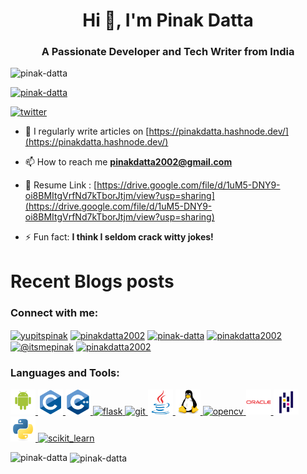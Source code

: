 <h1 align="center">Hi 👋, I'm Pinak Datta</h1>
<h3 align="center">A Passionate Developer and Tech Writer from India</h3>

<p align="left"> <img src="https://komarev.com/ghpvc/?username=pinak-datta&label=Profile%20views&color=0e75b6&style=flat" alt="pinak-datta" /> </p>

<p align="left"> <a href="https://github.com/ryo-ma/github-profile-trophy"><img src="https://github-profile-trophy.vercel.app/?username=pinak-datta" alt="pinak-datta" /></a> </p>

<p align="left">    <a href="https://twitter.com/pinakdatta2002"><img alt="twitter" src="https://img.shields.io/badge/twitter-00ACEE?style=for-the-badge&logo=twitter&logoColor=white"></a>
 </p>

- 📝 I regularly write articles on [https://pinakdatta.hashnode.dev/](https://pinakdatta.hashnode.dev/)

- 📫 How to reach me **pinakdatta2002@gmail.com**

- 📄 Resume Link : [https://drive.google.com/file/d/1uM5-DNY9-oi8BMItgVrfNd7kTborJtjm/view?usp=sharing](https://drive.google.com/file/d/1uM5-DNY9-oi8BMItgVrfNd7kTborJtjm/view?usp=sharing)

- ⚡ Fun fact: **I think I seldom crack witty jokes!**

# Recent Blogs posts
<!-- HASHNODE_BLOG:START -->
<!-- HASHNODE_BLOG:END -->

<h3 align="left">Connect with me:</h3>
<p align="left">
<a href="https://dev.to/yupitspinak" target="blank"><img align="center" src="https://raw.githubusercontent.com/rahuldkjain/github-profile-readme-generator/master/src/images/icons/Social/devto.svg" alt="yupitspinak" height="30" width="40" /></a>
<a href="https://twitter.com/pinakdatta2002" target="blank"><img align="center" src="https://raw.githubusercontent.com/rahuldkjain/github-profile-readme-generator/master/src/images/icons/Social/twitter.svg" alt="pinakdatta2002" height="30" width="40" /></a>
<a href="https://linkedin.com/in/pinak-datta" target="blank"><img align="center" src="https://raw.githubusercontent.com/rahuldkjain/github-profile-readme-generator/master/src/images/icons/Social/linked-in-alt.svg" alt="pinak-datta" height="30" width="40" /></a>
<a href="https://kaggle.com/pinakdatta2002" target="blank"><img align="center" src="https://raw.githubusercontent.com/rahuldkjain/github-profile-readme-generator/master/src/images/icons/Social/kaggle.svg" alt="pinakdatta2002" height="30" width="40" /></a>
<a href="https://hashnode.com/@itsmepinak" target="blank"><img align="center" src="https://raw.githubusercontent.com/rahuldkjain/github-profile-readme-generator/master/src/images/icons/Social/hashnode.svg" alt="@itsmepinak" height="30" width="40" /></a>
<a href="https://www.leetcode.com/pinakdatta2002" target="blank"><img align="center" src="https://raw.githubusercontent.com/rahuldkjain/github-profile-readme-generator/master/src/images/icons/Social/leet-code.svg" alt="pinakdatta2002" height="30" width="40" /></a>
</p>

<h3 align="left">Languages and Tools:</h3>
<p align="left"> <a href="https://developer.android.com" target="_blank" rel="noreferrer"> <img src="https://raw.githubusercontent.com/devicons/devicon/master/icons/android/android-original-wordmark.svg" alt="android" width="40" height="40"/> </a> <a href="https://www.cprogramming.com/" target="_blank" rel="noreferrer"> <img src="https://raw.githubusercontent.com/devicons/devicon/master/icons/c/c-original.svg" alt="c" width="40" height="40"/> </a> <a href="https://www.w3schools.com/cpp/" target="_blank" rel="noreferrer"> <img src="https://raw.githubusercontent.com/devicons/devicon/master/icons/cplusplus/cplusplus-original.svg" alt="cplusplus" width="40" height="40"/> </a> <a href="https://flask.palletsprojects.com/" target="_blank" rel="noreferrer"> <img src="https://www.vectorlogo.zone/logos/pocoo_flask/pocoo_flask-icon.svg" alt="flask" width="40" height="40"/> </a> <a href="https://git-scm.com/" target="_blank" rel="noreferrer"> <img src="https://www.vectorlogo.zone/logos/git-scm/git-scm-icon.svg" alt="git" width="40" height="40"/> </a> <a href="https://www.java.com" target="_blank" rel="noreferrer"> <img src="https://raw.githubusercontent.com/devicons/devicon/master/icons/java/java-original.svg" alt="java" width="40" height="40"/> </a> <a href="https://www.linux.org/" target="_blank" rel="noreferrer"> <img src="https://raw.githubusercontent.com/devicons/devicon/master/icons/linux/linux-original.svg" alt="linux" width="40" height="40"/> </a> <a href="https://opencv.org/" target="_blank" rel="noreferrer"> <img src="https://www.vectorlogo.zone/logos/opencv/opencv-icon.svg" alt="opencv" width="40" height="40"/> </a> <a href="https://www.oracle.com/" target="_blank" rel="noreferrer"> <img src="https://raw.githubusercontent.com/devicons/devicon/master/icons/oracle/oracle-original.svg" alt="oracle" width="40" height="40"/> </a> <a href="https://pandas.pydata.org/" target="_blank" rel="noreferrer"> <img src="https://raw.githubusercontent.com/devicons/devicon/2ae2a900d2f041da66e950e4d48052658d850630/icons/pandas/pandas-original.svg" alt="pandas" width="40" height="40"/> </a> <a href="https://www.python.org" target="_blank" rel="noreferrer"> <img src="https://raw.githubusercontent.com/devicons/devicon/master/icons/python/python-original.svg" alt="python" width="40" height="40"/> </a> <a href="https://scikit-learn.org/" target="_blank" rel="noreferrer"> <img src="https://upload.wikimedia.org/wikipedia/commons/0/05/Scikit_learn_logo_small.svg" alt="scikit_learn" width="40" height="40"/> </a> </p>

<p><img align="left" src="https://github-readme-stats.vercel.app/api/top-langs?username=pinak-datta&show_icons=true&locale=en&layout=compact" alt="pinak-datta" /></p>

<p>&nbsp;<img align="center" src="https://github-readme-stats.vercel.app/api?username=pinak-datta&show_icons=true&locale=en" alt="pinak-datta" /></p>
